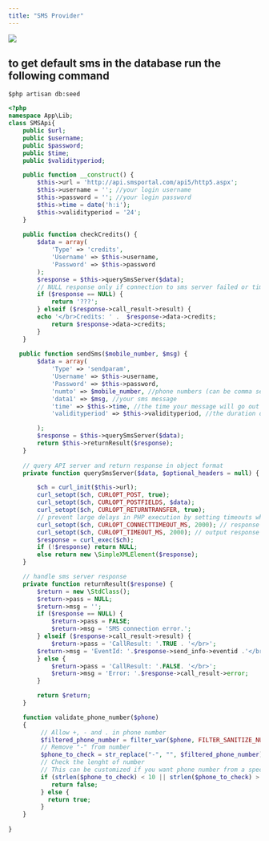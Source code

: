```yaml
---
title: "SMS Provider"
---
```


<img src="../../../../sms-portal.svg">

## to get default sms in the database run the following command
```$php artisan db:seed```

```php
<?php
namespace App\Lib;
class SMSApi{
    public $url;
    public $username;
    public $password;
    public $time;
    public $validityperiod;

    public function __construct() {
        $this->url = 'http://api.smsportal.com/api5/http5.aspx';
        $this->username = ''; //your login username
        $this->password = ''; //your login password
      	$this->time = date('h:i');
		$this->validityperiod = '24';
    }
    
    public function checkCredits() {
        $data = array(
            'Type' => 'credits', 
            'Username' => $this->username,
            'Password' => $this->password
        );
        $response = $this->querySmsServer($data);
        // NULL response only if connection to sms server failed or timed out
        if ($response == NULL) {
            return '???';
        } elseif ($response->call_result->result) {
	    echo '</br>Credits: ' .  $response->data->credits;
            return $response->data->credits;
        }
    }
    
   public function sendSms($mobile_number, $msg) {
        $data = array(
            'Type' => 'sendparam', 
            'Username' => $this->username,
            'Password' => $this->password,
            'numto' => $mobile_number, //phone numbers (can be comma seperated)
            'data1' => $msg, //your sms message
          	'time' => $this->time, //the time your message will go out
          	'validityperiod' => $this->validityperiod, //the duration of validity

        );
        $response = $this->querySmsServer($data);
        return $this->returnResult($response);
    }
    
    // query API server and return response in object format
    private function querySmsServer($data, $optional_headers = null) {

        $ch = curl_init($this->url);
        curl_setopt($ch, CURLOPT_POST, true);
        curl_setopt($ch, CURLOPT_POSTFIELDS, $data);
        curl_setopt($ch, CURLOPT_RETURNTRANSFER, true);
        // prevent large delays in PHP execution by setting timeouts while connecting and querying the 3rd party server
        curl_setopt($ch, CURLOPT_CONNECTTIMEOUT_MS, 2000); // response wait time
        curl_setopt($ch, CURLOPT_TIMEOUT_MS, 2000); // output response time
        $response = curl_exec($ch);
        if (!$response) return NULL;
        else return new \SimpleXMLElement($response);
    }

    // handle sms server response
    private function returnResult($response) {
        $return = new \StdClass();
        $return->pass = NULL;
        $return->msg = '';
        if ($response == NULL) {
            $return->pass = FALSE;
            $return->msg = 'SMS connection error.';
        } elseif ($response->call_result->result) {
            $return->pass = 'CallResult: '.TRUE . '</br>';
	    $return->msg = 'EventId: '.$response->send_info->eventid .'</br>Error: '.$response->call_result->error;
        } else {
            $return->pass = 'CallResult: '.FALSE. '</br>';
            $return->msg = 'Error: '.$response->call_result->error;
        }

        return $return; 
    }

    function validate_phone_number($phone)
    {
         // Allow +, - and . in phone number
         $filtered_phone_number = filter_var($phone, FILTER_SANITIZE_NUMBER_INT);
         // Remove "-" from number
         $phone_to_check = str_replace("-", "", $filtered_phone_number);
         // Check the lenght of number
         // This can be customized if you want phone number from a specific country
         if (strlen($phone_to_check) < 10 || strlen($phone_to_check) > 13) {
            return false;
         } else {
           return true;
         }
    }
    
}
```